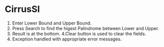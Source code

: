# CirrusSI
1. Enter Lower Bound and Upper Bound.
2. Press Search to find the higest Palindrome between Lower and Upper.
3. Result is at the bottom.
4.Clear button is used to clear the fields.
5. Exception handled with appropriate error messages.
